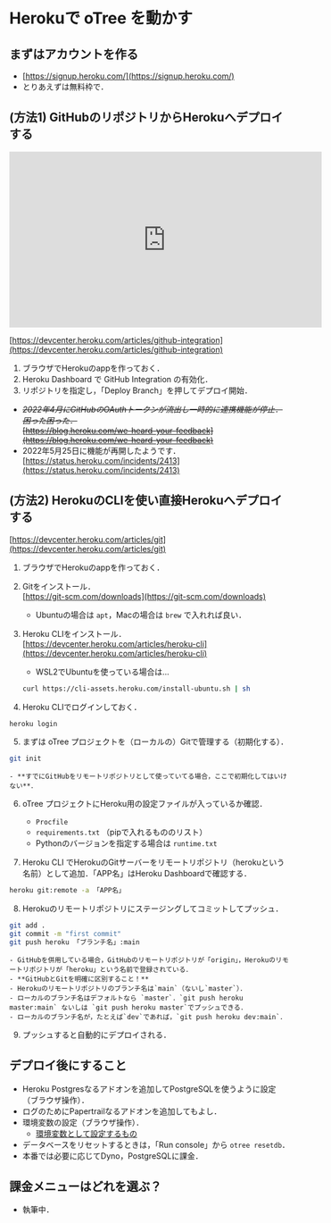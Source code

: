# Herokuで oTree を動かす


## まずはアカウントを作る
- [https://signup.heroku.com/](https://signup.heroku.com/)
- とりあえずは無料枠で．

## (方法1) GitHubのリポジトリからHerokuへデプロイする

<p class="ytubevideo"><iframe width="560" height="315" src="https://www.youtube.com/embed/LnrY1AKVmqQ?rel=0&enablejsapi=1&origin=https://yshimod.github.io/" title="YouTube video player" frameborder="0" allow="accelerometer; autoplay; clipboard-write; encrypted-media; gyroscope; picture-in-picture" allowfullscreen></iframe></p>


[https://devcenter.heroku.com/articles/github-integration](https://devcenter.heroku.com/articles/github-integration)


1. ブラウザでHerokuのappを作っておく．
2. Heroku Dashboard​ で GitHub Integration の有効化．
3. リポジトリを指定し，「Deploy Branch」を押してデプロイ開始．


- ~~*2022年4月にGitHubのOAuthトークンが流出し一時的に連携機能が停止．困った困った．*~~  
    ~~[https://blog.heroku.com/we-heard-your-feedback](https://blog.heroku.com/we-heard-your-feedback)~~
- 2022年5月25日に機能が再開したようです．  
    [https://status.heroku.com/incidents/2413](https://status.heroku.com/incidents/2413)


## (方法2) HerokuのCLIを使い直接Herokuへデプロイする

[https://devcenter.heroku.com/articles/git](https://devcenter.heroku.com/articles/git)

1. ブラウザでHerokuのappを作っておく．

2. Gitをインストール．  
    [https://git-scm.com/downloads](https://git-scm.com/downloads)
    - Ubuntuの場合は `apt`，Macの場合は `brew` で入れれば良い．

3. Heroku CLIをインストール．  
    [https://devcenter.heroku.com/articles/heroku-cli](https://devcenter.heroku.com/articles/heroku-cli)
    - WSL2でUbuntuを使っている場合は...
    ```bash
    curl https://cli-assets.heroku.com/install-ubuntu.sh | sh
    ```

4. Heroku CLIでログインしておく．
  ```bash
  heroku login
  ```

5. まずは oTree プロジェクトを（ローカルの）Gitで管理する（初期化する）．
  ```bash
  git init
  ```
    - **すでにGitHubをリモートリポジトリとして使っていてる場合，ここで初期化してはいけない**．

6. oTree プロジェクトにHeroku用の設定ファイルが入っているか確認．
    - `Procfile`
    - `requirements.txt` （pipで入れるもののリスト）
    - Pythonのバージョンを指定する場合は `runtime.txt`

7. Heroku CLI でHerokuのGitサーバーをリモートリポジトリ（herokuという名前）として追加．「APP名」はHeroku Dashboardで確認する．
  ```bash
  heroku git:remote -a 「APP名」
  ```

8. Herokuのリモートリポジトリにステージングしてコミットしてプッシュ．
  ```bash
  git add .
  git commit -m "first commit"
  git push heroku 「ブランチ名」:main
  ```
    - GitHubを併用している場合，GitHubのリモートリポジトリが「origin」，Herokuのリモートリポジトリが「heroku」という名前で登録されている．
    - **GitHubとGitを明確に区別すること！**
    - Herokuのリモートリポジトリのブランチ名は`main`（ないし`master`）．
    - ローカルのブランチ名はデフォルトなら `master`．`git push heroku master:main` ないしは `git push heroku master`でプッシュできる．
    - ローカルのブランチ名が，たとえば`dev`であれば，`git push heroku dev:main`．

9. プッシュすると自動的にデプロイされる．


## デプロイ後にすること

- Heroku Postgresなるアドオンを追加してPostgreSQLを使うように設定（ブラウザ操作）．
- ログのためにPapertrailなるアドオンを追加してもよし．
- 環境変数の設定（ブラウザ操作）．
  - [環境変数として設定するもの](../server_setup/README.md#envvar)
- データベースをリセットするときは，「Run console」から `otree resetdb`．
- 本番では必要に応じてDyno，PostgreSQLに課金．


## 課金メニューはどれを選ぶ？

- 執筆中．
